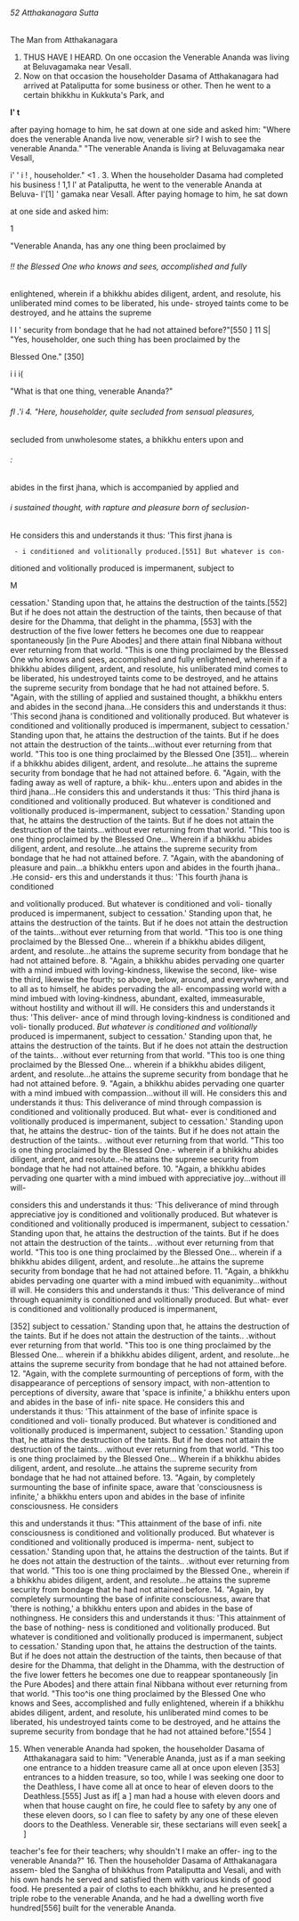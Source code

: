 ###### 52 Atthakanagara Sutta

 The Man from Atthakanagara

1. THUS HAVE I HEARD. On one occasion the Venerable Ananda
was living at Beluvagamaka near Vesall.
2. Now on that occasion the householder Dasama of
Atthakanagara had arrived at Pataliputta for some business or
other. Then he went to a certain bhikkhu in Kukkuta's Park, and

**I' t**

after paying homage to him, he sat down at one side and asked
him: "Where does the venerable Ananda live now, venerable
sir? I wish to see the venerable Ananda."
"The venerable Ananda is living at Beluvagamaka near Vesall,

i' ' i
! , householder."
<1 . 3. When the householder Dasama had completed his business
! 1,1 l' at Pataliputta, he went to the venerable Ananda at Beluva-
I'[1] ' gamaka near Vesall. After paying homage to him, he sat down

at one side and asked him:

1

"Venerable Ananda, has any one thing been proclaimed by

###### !! the Blessed One who knows and sees, accomplished and fully

enlightened, wherein if a bhikkhu abides diligent, ardent, and
resolute, his unliberated mind comes to be liberated, his unde-
stroyed taints come to be destroyed, and he attains the supreme

I I ' security from bondage that he had not attained before?"[550 ]
11 S| "Yes, householder, one such thing has been proclaimed by the

Blessed One." [350]

i i i(

"What is that one thing, venerable Ananda?"

###### fl .'i 4. "Here, householder, quite secluded from sensual pleasures,

secluded from unwholesome states, a bhikkhu enters upon and

###### \:

abides in the first jhana, which is accompanied by applied and

###### i sustained thought, with rapture and pleasure born of seclusion-

He considers this and understands it thus: 'This first jhana is

     - i conditioned and volitionally produced.[551] But whatever is con-

ditioned and volitionally produced is impermanent, subject to

M

cessation.' Standing upon that, he attains the destruction of the
taints.[552] But if he does not attain the destruction of the taints,
then because of that desire for the Dhamma, that delight in the
phamma, [553] with the destruction of the five lower fetters he
becomes one due to reappear spontaneously [in the Pure
Abodes] and there attain final Nibbana without ever returning
from that world.
"This is one thing proclaimed by the Blessed One who knows
and sees, accomplished and fully enlightened, wherein if a
bhikkhu abides diligent, ardent, and resolute, his unliberated
mind comes to be liberated, his undestroyed taints come to be
destroyed, and he attains the supreme security from bondage
that he had not attained before.
5. "Again, with the stilling of applied and sustained thought, a
bhikkhu enters and abides in the second jhana...He considers
this and understands it thus: 'This second jhana is conditioned
and volitionally produced. But whatever is conditioned and
volitionally produced is impermanent, subject to cessation.'
Standing upon that, he attains the destruction of the taints. But if
he does not attain the destruction of the taints...without ever
returning from that world.
"This too is one thing proclaimed by the Blessed One [351]...
wherein if a bhikkhu abides diligent, ardent, and resolute...he
attains the supreme security from bondage that he had not
attained before.
6. "Again, with the fading away as well of rapture, a bhik-
khu...enters upon and abides in the third jhana...He considers
this and understands it thus: 'This third jhana is conditioned
and volitionally produced. But whatever is conditioned and
volitionally produced is-impermanent, subject to cessation.'
Standing upon that, he attains the destruction of the taints. But if
he does not attain the destruction of the taints...without ever
returning from that world.
"This too is one thing proclaimed by the Blessed One...
Wherein if a bhikkhu abides diligent, ardent, and resolute...he
attains the supreme security from bondage that he had not
attained before.
7. "Again, with the abandoning of pleasure and pain...a
bhikkhu enters upon and abides in the fourth jhana.. .He consid-
ers this and understands it thus: 'This fourth jhana is conditioned

and volitionally produced. But whatever is conditioned and voli-
tionally produced is impermanent, subject to cessation.' Standing
upon that, he attains the destruction of the taints. But if he does
not attain the destruction of the taints...without ever returning
from that world.
"This too is one thing proclaimed by the Blessed One...
wherein if a bhikkhu abides diligent, ardent, and resolute...he
attains the supreme security from bondage that he had not
attained before.
8. "Again, a bhikkhu abides pervading one quarter with a
mind imbued with loving-kindness, likewise the second, like-
wise the third, likewise the fourth; so above, below, around, and
everywhere, and to all as to himself, he abides pervading the all-
encompassing world with a mind imbued with loving-kindness,
abundant, exalted, immeasurable, without hostility and without
ill will. He considers this and understands it thus: 'This deliver-
ance of mind through loving-kindness is conditioned and voli-
tionally produced. _But whatever is conditioned and volitionally_
produced is impermanent, subject to cessation.' Standing upon
that, he attains the destruction of the taints. But if he does not
attain the destruction of the taints.. .without ever returning from
that world.
"This too is one thing proclaimed by the Blessed One...
wherein if a bhikkhu abides diligent, ardent, and resolute...he
attains the supreme security from bondage that he had not
attained before.
9. "Again, a bhikkhu abides pervading one quarter with a
mind imbued with compassion...without ill will. He considers
this and understands it thus: This deliverance of mind through
compassion is conditioned and volitionally produced. But what-
ever is conditioned and volitionally produced is impermanent,
subject to cessation.' Standing upon that, he attains the destruc-
tion of the taints. But if he does not attain the destruction of the
taints.. .without ever returning from that world.
"This too is one thing proclaimed by the Blessed One.-
wherein if a bhikkhu abides diligent, ardent, and resolute..-he
attains the supreme security from bondage that he had not
attained before.
10. "Again, a bhikkhu abides pervading one quarter with a
mind imbued with appreciative joy...without ill will-

considers this and understands it thus: 'This deliverance of
mind through appreciative joy is conditioned and volitionally
produced. But whatever is conditioned and volitionally produced
is impermanent, subject to cessation.' Standing upon that, he
attains the destruction of the taints. But if he does not attain the
destruction of the taints.. .without ever returning from that world.
"This too is one thing proclaimed by the Blessed One...
wherein if a bhikkhu abides diligent, ardent, and resolute...he
attains the supreme security from bondage that he had not
attained before.
11. "Again, a bhikkhu abides pervading one quarter with a
mind imbued with equanimity...without ill will. He considers
this and understands it thus: 'This deliverance of mind through
equanimity is conditioned and volitionally produced. But what-
ever is conditioned and volitionally produced is impermanent,

[352] subject to cessation.' Standing upon that, he attains the
destruction of the taints. But if he does not attain the destruction
of the taints.. .without ever returning from that world.
"This too is one thing proclaimed by the Blessed One...
wherein if a bhikkhu abides diligent, ardent, and resolute...he
attains the supreme security from bondage that he had not
attained before.
12. "Again, with the complete surmounting of perceptions of
form, with the disappearance of perceptions of sensory impact,
with non-attention to perceptions of diversity, aware that 'space
is infinite,' a bhikkhu enters upon and abides in the base of infi-
nite space. He considers this and understands it thus: 'This
attainment of the base of infinite space is conditioned and voli-
tionally produced. But whatever is conditioned and volitionally
produced is impermanent, subject to cessation.' Standing upon
that, he attains the destruction of the taints. But if he does not
attain the destruction of the taints.. .without ever returning from
that world.
"This too is one thing proclaimed by the Blessed One...
Wherein if a bhikkhu abides diligent, ardent, and resolute...he
attains the supreme security from bondage that he had not
attained before.
13. "Again, by completely surmounting the base of infinite
space, aware that 'consciousness is infinite,' a bhikkhu enters upon
and abides in the base of infinite consciousness. He considers

this and understands it thus: "This attainment of the base of infi.
nite consciousness is conditioned and volitionally produced. But
whatever is conditioned and volitionally produced is imperma-
nent, subject to cessation.' Standing upon that, he attains the
destruction of the taints. But if he does not attain the destruction of
the taints.. .without ever returning from that world.
"This too is one thing proclaimed by the Blessed One.,
wherein if a bhikkhu abides diligent, ardent, and resolute...he
attains the supreme security from bondage that he had not
attained before.
14. "Again, by completely surmounting the base of infinite
consciousness, aware that 'there is nothing,' a bhikkhu enters
upon and abides in the base of nothingness. He considers this
and understands it thus: 'This attainment of the base of nothing-
ness is conditioned and volitionally produced. But whatever is
conditioned and volitionally produced is impermanent, subject
to cessation.' Standing upon that, he attains the destruction of
the taints. But if he does not attain the destruction of the taints,
then because of that desire for the Dhamma, that delight in the
Dhamma, with the destruction of the five lower fetters he
becomes one due to reappear spontaneously [in the Pure
Abodes] and there attain final Nibbana without ever returning
from that world.
"This too^is one thing proclaimed by the Blessed One who
knows and Sees, accomplished and fully enlightened, wherein if
a bhikkhu abides diligent, ardent, and resolute, his unliberated
mind comes to be liberated, his undestroyed taints come to be
destroyed, and he attains the supreme security from bondage
that he had not attained before."[554 ]

15. When venerable Ananda had spoken, the householder
Dasama of Atthakanagara said to him: "Venerable Ananda, just
as if a man seeking one entrance to a hidden treasure came all
at once upon eleven [353] entrances to a hidden treasure, so too,
while I was seeking one door to the Deathless, I have come all
at once to hear of eleven doors to the Deathless.[555] Just as if[ a ]
man had a house with eleven doors and when that house
caught on fire, he could flee to safety by any one of these eleven
doors, so I can flee to safety by any one of these eleven doors to
the Deathless. Venerable sir, these sectarians will even seek[ a ]

teacher's fee for their teachers; why shouldn't I make an offer-
ing to the venerable Ananda?"
16. Then the householder Dasama of Atthakanagara assem-
bled the Sangha of bhikkhus from Pataliputta and Vesali, and
with his own hands he served and satisfied them with various
kinds of good food. He presented a pair of cloths to each
bhikkhu, and he presented a triple robe to the venerable
Ananda, and he had a dwelling worth five hundred[556] built for
the venerable Ananda.

